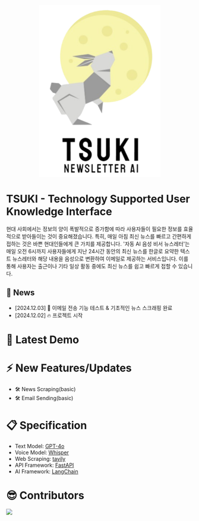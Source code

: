 <p align="center">
  <img src="./assets/img/logo_TSUKI01.png">
</p>

# TSUKI - Technology Supported User Knowledge Interface


현대 사회에서는 정보의 양이 폭발적으로 증가함에 따라 사용자들이 필요한 정보를 효율적으로 받아들이는 것이 중요해졌습니다. 특히, 매일 아침 최신 뉴스를 빠르고 간편하게 접하는 것은 바쁜 현대인들에게 큰 가치를 제공합니다.
'자동 AI 음성 비서 뉴스레터'는 매일 오전 6시까지 사용자들에게 지난 24시간 동안의 최신 뉴스를 한글로 요약한 텍스트 뉴스레터와 해당 내용을 음성으로 변환하여 이메일로 제공하는 서비스입니다. 이를 통해 사용자는 출근이나 기타 일상 활동 중에도 최신 뉴스를 쉽고 빠르게 접할 수 있습니다.
## 📰 News
- [2024.12.03] 📨 이메일 전송 기능 테스트 & 기초적인 뉴스 스크래핑 완료
- [2024.12.02] 🔥 프로젝트 시작

# 🎉 Latest Demo

# ⚡️ New Features/Updates
- 🛠️ News Scraping(basic)
- 🛠️ Email Sending(basic)

# 📋 Specification
- Text Model: [GPT-4o](https://platform.openai.com/docs/models/gpt-4o)
- Voice Model: [Whisper](https://huggingface.co/ggerganov/whisper.cpp)
- Web Scraping: [tavily](https://www.tavily.com/)
- API Framework: [FastAPI](https://fastapi.tiangolo.com/)
- AI Framework: [LangChain](https://www.langchain.com/)

# 😎 Contributors
<a href="https://github.com/NewPlus/ChatTW/graphs/contributors">
    <img src="https://contrib.rocks/image?repo=NewPlus/ChatTW" />
</a>